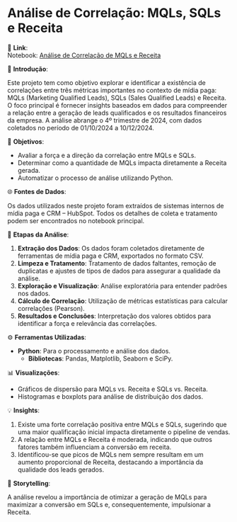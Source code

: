 # Análise de Correlação: MQLs, SQLs e Receita  

🔗 **Link**:  
Notebook: [Análise de Correlação de MQLs e Receita](https://github.com/laurencedata/mkt-pago/blob/main/mkt-pago.ipynb)  

📌 **Introdução**: 

Este projeto tem como objetivo explorar e identificar a existência de correlações entre três métricas importantes no contexto de mídia paga: MQLs (Marketing Qualified Leads), SQLs (Sales Qualified Leads) e Receita. O foco principal é fornecer insights baseados em dados para compreender a relação entre a geração de leads qualificados e os resultados financeiros da empresa. A análise abrange o 4º trimestre de 2024, com dados coletados no período de 01/10/2024 a 10/12/2024.


🎯 **Objetivos**:  

- Avaliar a força e a direção da correlação entre MQLs e SQLs.  
- Determinar como a quantidade de MQLs impacta diretamente a Receita gerada.  
- Automatizar o processo de análise utilizando Python.  

🌐 **Fontes de Dados**:  

Os dados utilizados neste projeto foram extraídos de sistemas internos de mídia paga e CRM – HubSpot. Todos os detalhes de coleta e tratamento podem ser encontrados no notebook principal.  

🔎 **Etapas da Análise**: 

1. **Extração dos Dados**: Os dados foram coletados diretamente de ferramentas de mídia paga e CRM, exportados no formato CSV.  
2. **Limpeza e Tratamento**: Tratamento de dados faltantes, remoção de duplicatas e ajustes de tipos de dados para assegurar a qualidade da análise.  
3. **Exploração e Visualização**: Análise exploratória para entender padrões nos dados.  
4. **Cálculo de Correlação**: Utilização de métricas estatísticas para calcular correlações (Pearson).  
5. **Resultados e Conclusões**: Interpretação dos valores obtidos para identificar a força e relevância das correlações.  

⚙️ **Ferramentas Utilizadas**:

- **Python**: Para o processamento e análise dos dados.  
  - **Bibliotecas**: Pandas, Matplotlib, Seaborn e SciPy.  

📊 **Visualizações**:  

- Gráficos de dispersão para MQLs vs. Receita e SQLs vs. Receita.  
- Histogramas e boxplots para análise de distribuição dos dados.  

💡 **Insights**:  

1. Existe uma forte correlação positiva entre MQLs e SQLs, sugerindo que uma maior qualificação inicial impacta diretamente o pipeline de vendas.  
2. A relação entre MQLs e Receita é moderada, indicando que outros fatores também influenciam a conversão em receita.  
3. Identificou-se que picos de MQLs nem sempre resultam em um aumento proporcional de Receita, destacando a importância da qualidade dos leads gerados.  

📝 **Storytelling**:  

A análise revelou a importância de otimizar a geração de MQLs para maximizar a conversão em SQLs e, consequentemente, impulsionar a Receita. 
